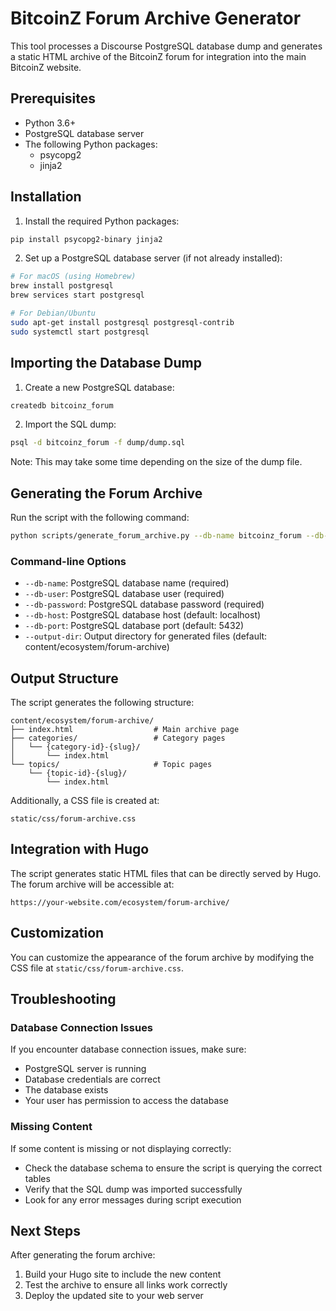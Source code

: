 # BitcoinZ Forum Archive Generator

This tool processes a Discourse PostgreSQL database dump and generates a static HTML archive of the BitcoinZ forum for integration into the main BitcoinZ website.

## Prerequisites

- Python 3.6+
- PostgreSQL database server
- The following Python packages:
  - psycopg2
  - jinja2

## Installation

1. Install the required Python packages:

```bash
pip install psycopg2-binary jinja2
```

2. Set up a PostgreSQL database server (if not already installed):

```bash
# For macOS (using Homebrew)
brew install postgresql
brew services start postgresql

# For Debian/Ubuntu
sudo apt-get install postgresql postgresql-contrib
sudo systemctl start postgresql
```

## Importing the Database Dump

1. Create a new PostgreSQL database:

```bash
createdb bitcoinz_forum
```

2. Import the SQL dump:

```bash
psql -d bitcoinz_forum -f dump/dump.sql
```

Note: This may take some time depending on the size of the dump file.

## Generating the Forum Archive

Run the script with the following command:

```bash
python scripts/generate_forum_archive.py --db-name bitcoinz_forum --db-user your_username --db-password your_password
```

### Command-line Options

- `--db-name`: PostgreSQL database name (required)
- `--db-user`: PostgreSQL database user (required)
- `--db-password`: PostgreSQL database password (required)
- `--db-host`: PostgreSQL database host (default: localhost)
- `--db-port`: PostgreSQL database port (default: 5432)
- `--output-dir`: Output directory for generated files (default: content/ecosystem/forum-archive)

## Output Structure

The script generates the following structure:

```
content/ecosystem/forum-archive/
├── index.html                  # Main archive page
├── categories/                 # Category pages
│   └── {category-id}-{slug}/
│       └── index.html
└── topics/                     # Topic pages
    └── {topic-id}-{slug}/
        └── index.html
```

Additionally, a CSS file is created at:

```
static/css/forum-archive.css
```

## Integration with Hugo

The script generates static HTML files that can be directly served by Hugo. The forum archive will be accessible at:

```
https://your-website.com/ecosystem/forum-archive/
```

## Customization

You can customize the appearance of the forum archive by modifying the CSS file at `static/css/forum-archive.css`.

## Troubleshooting

### Database Connection Issues

If you encounter database connection issues, make sure:
- PostgreSQL server is running
- Database credentials are correct
- The database exists
- Your user has permission to access the database

### Missing Content

If some content is missing or not displaying correctly:
- Check the database schema to ensure the script is querying the correct tables
- Verify that the SQL dump was imported successfully
- Look for any error messages during script execution

## Next Steps

After generating the forum archive:

1. Build your Hugo site to include the new content
2. Test the archive to ensure all links work correctly
3. Deploy the updated site to your web server
